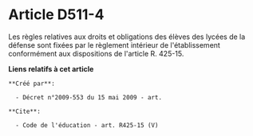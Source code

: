 # Article D511-4

Les règles relatives aux droits et obligations des élèves des lycées de la défense sont fixées par le règlement intérieur de
l'établissement conformément aux dispositions de l'article R. 425-15.

**Liens relatifs à cet article**

	**Créé par**:

	  - Décret n°2009-553 du 15 mai 2009 - art.

	**Cite**:

	  - Code de l'éducation - art. R425-15 (V)
